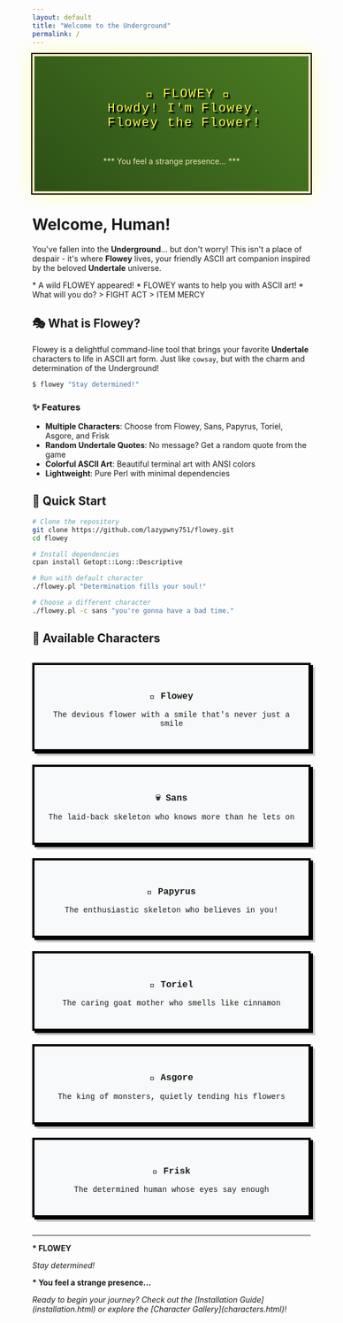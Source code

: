 ```yaml
---
layout: default
title: "Welcome to the Underground"
permalink: /
---
```


<div class="flowey-banner">
  <pre class="ascii-art">
    🌻 FLOWEY 🌻
   Howdy! I'm Flowey.
   Flowey the Flower!
  </pre>
  <div class="determination-pulse">
    <p>*** You feel a strange presence... ***</p>
  </div>
</div>

# Welcome, Human! 

You've fallen into the **Underground**... but don't worry! This isn't a place of despair - it's where **Flowey** lives, your friendly ASCII art companion inspired by the beloved **Undertale** universe.

<div class="battle-box">
* A wild FLOWEY appeared!
* FLOWEY wants to help you with ASCII art!
* What will you do?
  > FIGHT   ACT
  > ITEM    MERCY
</div>

## 🎭 What is Flowey?

Flowey is a delightful command-line tool that brings your favorite **Undertale** characters to life in ASCII art form. Just like `cowsay`, but with the charm and determination of the Underground!

```bash
$ flowey "Stay determined!"
```

### ✨ Features

- **Multiple Characters**: Choose from Flowey, Sans, Papyrus, Toriel, Asgore, and Frisk
- **Random Undertale Quotes**: No message? Get a random quote from the game  
- **Colorful ASCII Art**: Beautiful terminal art with ANSI colors
- **Lightweight**: Pure Perl with minimal dependencies

## 🚀 Quick Start

```bash
# Clone the repository
git clone https://github.com/lazypwny751/flowey.git
cd flowey

# Install dependencies  
cpan install Getopt::Long::Descriptive

# Run with default character
./flowey.pl "Determination fills your soul!"

# Choose a different character
./flowey.pl -c sans "you're gonna have a bad time."
```

## 🌟 Available Characters

<div class="character-grid">
  <div class="character-card">
    <h3>🌻 Flowey</h3>
    <p>The devious flower with a smile that's never just a smile</p>
  </div>
  
  <div class="character-card">
    <h3>💀 Sans</h3>
    <p>The laid-back skeleton who knows more than he lets on</p>
  </div>
  
  <div class="character-card">
    <h3>🍝 Papyrus</h3>
    <p>The enthusiastic skeleton who believes in you!</p>
  </div>
  
  <div class="character-card">
    <h3>🐐 Toriel</h3>
    <p>The caring goat mother who smells like cinnamon</p>
  </div>
  
  <div class="character-card">
    <h3>👑 Asgore</h3>
    <p>The king of monsters, quietly tending his flowers</p>
  </div>
  
  <div class="character-card">
    <h3>👤 Frisk</h3>
    <p>The determined human whose eyes say enough</p>
  </div>
</div>

---

<div class="save-point">
  <p><strong>* FLOWEY</strong></p>
  <p><em>Stay determined!</em></p>
</div>

<div class="frisk-box">
  <p><strong>* You feel a strange presence...</strong></p>
  <p><em>Ready to begin your journey? Check out the [Installation Guide](installation.html) or explore the [Character Gallery](characters.html)!</em></p>
</div>

<style>
.flowey-banner {
  text-align: center;
  background: linear-gradient(45deg, #2d5016, #4a7c23);
  color: #f4e4bc;
  padding: 2rem;
  border-radius: 0;
  margin-bottom: 2rem;
  border: 4px solid #f4e4bc;
  position: relative;
  box-shadow: 
    0 0 0 2px #000,
    0 0 30px rgba(252, 255, 74, 0.5);
  animation: flowey-banner-glow 4s ease-in-out infinite;
}

@keyframes flowey-banner-glow {
  0%, 100% { 
    box-shadow: 
      0 0 0 2px #000,
      0 0 30px rgba(252, 255, 74, 0.5);
  }
  50% { 
    box-shadow: 
      0 0 0 2px #000,
      0 0 50px rgba(252, 255, 74, 0.8);
  }
}

.ascii-art {
  font-family: 'Pixel', 'Courier New', monospace;
  font-size: 1.4rem;
  color: #fcff4a;
  text-shadow: 
    2px 2px 0px #000,
    4px 4px 0px rgba(0,0,0,0.5);
  letter-spacing: 2px;
}

.determination-pulse {
  margin-top: 1rem;
  animation: determination-text 3s ease-in-out infinite;
}

@keyframes determination-text {
  0%, 100% { 
    color: #f4e4bc;
    transform: scale(1);
  }
  50% { 
    color: #fcff4a;
    transform: scale(1.05);
  }
}

.character-grid {
  display: grid;
  grid-template-columns: repeat(auto-fit, minmax(250px, 1fr));
  gap: 1.5rem;
  margin: 2rem 0;
}

.character-card {
  background: #f8f9fa;
  border: 4px solid #000;
  border-radius: 0;
  padding: 1.5rem;
  text-align: center;
  transition: all 0.3s ease;
  font-family: 'Pixel', 'Courier New', monospace;
  position: relative;
  box-shadow: 
    4px 4px 0px #000,
    8px 8px 0px rgba(0,0,0,0.2);
}

.character-card:hover {
  transform: translate(-2px, -2px);
  box-shadow: 
    6px 6px 0px #000,
    10px 10px 0px rgba(0,0,0,0.2);
  border-color: #fcff4a;
  background: #fff;
}

.character-card:nth-child(1):hover { border-color: var(--soul-red); }
.character-card:nth-child(2):hover { border-color: var(--soul-cyan); }
.character-card:nth-child(3):hover { border-color: var(--soul-orange); }
.character-card:nth-child(4):hover { border-color: var(--soul-green); }
.character-card:nth-child(5):hover { border-color: var(--soul-purple); }
.character-card:nth-child(6):hover { border-color: var(--soul-yellow); }

.determination-box {
  background: linear-gradient(135deg, #ff6b6b, #feca57);
  color: white;
  padding: 1.5rem;
  border-radius: 10px;
  text-align: center;
  margin: 2rem 0;
  border: 3px solid white;
  font-weight: bold;
}

.determination-box a {
  color: white;
  text-decoration: underline;
}
</style>
